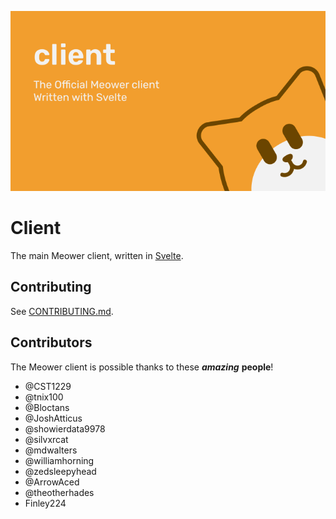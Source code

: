 ![banner](./branding/client%20banner.svg)

# Client
The main Meower client, written in [Svelte](https://svelte.dev).

## Contributing
See [CONTRIBUTING.md](CONTRIBUTING.md).

## Contributors
The Meower client is possible thanks to these ***amazing*** **people**!

- @CST1229
- @tnix100
- @Bloctans
- @JoshAtticus
- @showierdata9978
- @silvxrcat
- @mdwalters
- @williamhorning
- @zedsleepyhead
- @ArrowAced
- @theotherhades
- Finley224
